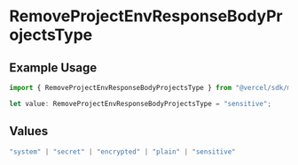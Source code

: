 # RemoveProjectEnvResponseBodyProjectsType

## Example Usage

```typescript
import { RemoveProjectEnvResponseBodyProjectsType } from "@vercel/sdk/models/operations/removeprojectenv.js";

let value: RemoveProjectEnvResponseBodyProjectsType = "sensitive";
```

## Values

```typescript
"system" | "secret" | "encrypted" | "plain" | "sensitive"
```